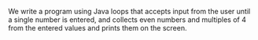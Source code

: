 We write a program using Java loops that accepts input from the user until a single number is entered, and collects even numbers and multiples of 4 from the entered values ​​and prints them on the screen.
